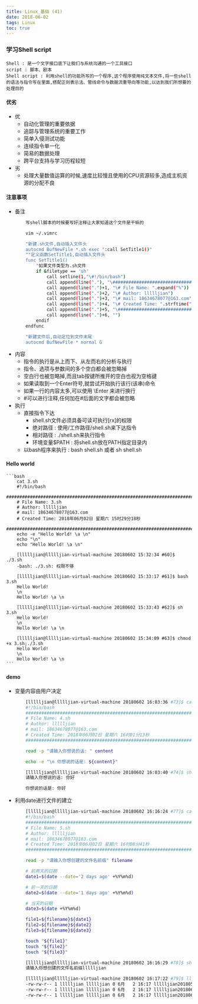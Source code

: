 ```yaml
---
title: Linux_基础 (41)
date: 2018-06-02
tags: Linux
toc: true
---
```


### 学习Shell script
    Shell : 是一个文字接口底下让我们与系统沟通的一个工具接口
    script : 脚本、剧本
    Shell script : 利用shell的功能所写的一个程序,这个程序使用纯文本文件,将一些shell的语法与指令写在里面,搭配正则表示法、管线命令与数据流重导向等功能,以达到我们所想要的处理目的

<!-- more -->

#### 优劣
- 优
    * 自动化管理的重要依据
    * 追踪与管理系统的重要工作
    * 简单入侵测试功能
    * 连续指令单一化
    * 简易的数据处理
    * 跨平台支持与学习历程较短
- 劣
    * 处理大量数值运算的时候,速度比较慢且使用的CPU资源较多,造成主机资源的分配不良

#### 注意事项
- 备注
    ```bash
        写shell脚本的时候要写好注释让大家知道这个文件是干嘛的

        vim ~/.vimrc

        "新建.sh文件,自动插入文件头 
        autocmd BufNewFile *.sh exec ":call SetTitle1()" 
        ""定义函数SetTitle1,自动插入文件头 
        func SetTitle1() 
            "如果文件类型为.sh文件 
            if &filetype == 'sh' 
                call setline(1,"\#!/bin/bash") 
                call append(line("."), "\#########################################################################") 
                call append(line(".")+1, "\# File Name: ".expand("%")) 
                call append(line(".")+2, "\# Author: llllljian") 
                call append(line(".")+3, "\# mail: 18634678077@163.com")
                call append(line(".")+4, "\# Created Time: ".strftime("%c")) 
                call append(line(".")+5, "\#########################################################################") 
                call append(line(".")+6, "")
            endif
        endfunc 

        "新建文件后,自动定位到文件末尾
        autocmd BufNewFile * normal G
    ```
- 内容
    * 指令的执行是从上而下、从左而右的分析与执行
    * 指令、选项与参数间的多个空白都会被忽略掉
    * 空白行也被忽略掉,而且tab按键所推开的空白也视为空格键
    * 如果读取到一个Enter符号,就尝试开始执行该行(该串)命令
    * 如果一行的内容太多,可以使用 \Enter 来进行换行
    * #可以进行注释,任何加在#后面的文字都会被忽略
- 执行
    * 直接指令下达
        * shell.sh文件必须具备可读可执行[rx]的权限
        * 绝对路径 : 使用/工作路径/shell.sh来下达指令
        * 相对路径 : ./shell.sh来执行指令
        * 环境变量$PATH : 将shell.sh放在PATH指定目录内
    * 以bash程序来执行 : bash shell.sh 或者 sh shell.sh

#### Hello world
    ```bash
        cat 3.sh
        #!/bin/bash
        #########################################################################
        # File Name: 3.sh
        # Author: llllljian
        # mail: 18634678077@163.com
        # Created Time: 2018年06月02日 星期六 15时29分18秒
        #########################################################################
        echo -e "Hello World! \a \n"
        echo "\n"
        echo "Hello World! \a \n"

        [llllljian@llllljian-virtual-machine 20180602 15:32:34 #60]$ ./3.sh
        -bash: ./3.sh: 权限不够

        [llllljian@llllljian-virtual-machine 20180602 15:33:17 #61]$ bash 3.sh
        Hello World!  
        \n
        Hello World! \a \n

        [llllljian@llllljian-virtual-machine 20180602 15:33:43 #62]$ sh 3.sh
        Hello World!  
        \n
        Hello World! \a \n

        [llllljian@llllljian-virtual-machine 20180602 15:34:09 #63]$ chmod +x 3.sh;./3.sh
        Hello World! 
        \n
        Hello World! \a \n
    ```

#### demo
- 变量内容由用户决定
    ```bash
        [llllljian@llllljian-virtual-machine 20180602 16:03:36 #73]$ cat 4.sh
        #!/bin/bash
        #########################################################################
        # File Name: 4.sh
        # Author: llllljian
        # mail: 18634678077@163.com
        # Created Time: 2018年06月02日 星期六 16时01分13秒
        #########################################################################

        read -p "请输入你想说的话: " content

        echo -e "\n 你想说的话是: ${content}"

        [llllljian@llllljian-virtual-machine 20180602 16:03:40 #74]$ sh 4.sh
        请输入你想说的话: 你好

        你想说的话是: 你好
    ```
- 利用date进行文件的建立
    ```bash
        [llllljian@llllljian-virtual-machine 20180602 16:16:24 #77]$ cat 5.sh
        #!/bin/bash
        #########################################################################
        # File Name: 5.sh
        # Author: llllljian
        # mail: 18634678077@163.com
        # Created Time: 2018年06月02日 星期六 16时08分41秒
        #########################################################################

        read -p "请输入你想创建的文件名前缀" filename

        # 前两天的日期
        date1=$(date --date='2 days ago' +%Y%m%d)

        # 前一天的日期
        date2=$(date --date='1 days ago' +%Y%m%d)

        # 当天的日期
        date3=$(date +%Y%m%d)

        file1=${filename}${date1}
        file2=${filename}${date2}
        file3=${filename}${date3}

        touch "${file1}"
        touch "${file2}"
        touch "${file3}"

        [llllljian@llllljian-virtual-machine 20180602 16:16:29 #78]$ sh 5.sh
        请输入你想创建的文件名前缀llllljian

        [llllljian@llllljian-virtual-machine 20180602 16:17:22 #79]$ ll llllljian*
        -rw-rw-r-- 1 llllljian llllljian 0 6月   2 16:17 llllljian20180531
        -rw-rw-r-- 1 llllljian llllljian 0 6月   2 16:17 llllljian20180601
        -rw-rw-r-- 1 llllljian llllljian 0 6月   2 16:17 llllljian20180602
    ```
